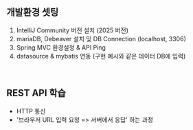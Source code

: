 ## 개발환경 셋팅
1. IntelliJ Community 버전 설치 (2025 버전)
2. mariaDB, Debeaver 설치 및 DB Connection (localhost, 3306)
3. Spring MVC 환경설정 & API Ping
4. datasource & mybatis 연동 (구현 예시와 같은 데이터 DB에 입력)
<br>

## REST API 학습
* HTTP 통신
* '브라우저 URL 입력 요청 => 서버에서 응답' 하는 과정
